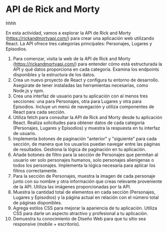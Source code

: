 # API de Rick and Morty
hhhh

En esta actividad, vamos a explorar la API de Rick and Morty (https://rickandmortyapi.com/) para crear una aplicación web utilizando React. La API ofrece tres categorías principales: Personajes, Lugares y Episodios.
1. Para comenzar, visita la web de la API de Rick and Morty (https://rickandmortyapi.com/) para entender cómo está estructurada la API y qué datos proporciona en cada categoría. Examina los endpoints disponibles y la estructura de los datos.
2. Crea un nuevo proyecto de React y configura tu entorno de desarrollo. Asegúrate de tener instaladas las herramientas necesarias, como Node.js y npm.
3. Crea una interfaz de usuario para tu aplicación con al menos tres secciones: una para Personajes, otra para Lugares y otra para Episodios. Incluye un menú de navegación y utiliza componentes de React para cada sección.
4. Utiliza fetch para consultar la API de Rick and Morty desde tu aplicación React. Realiza solicitudes para obtener datos de cada categoría (Personajes, Lugares y Episodios) y muestra la respuesta en tu interfaz de usuario.
5. Implementa botones de paginación "anterior" y "siguiente" para cada sección, de manera que los usuarios puedan navegar entre las páginas de resultados. Gestiona la lógica de paginación en tu aplicación.
6. Añade botones de filtro para la sección de Personajes que permitan al usuario ver solo personajes humanos, solo personajes alienígenas o todos los personajes. Implementa la lógica necesaria para aplicar los filtros correctamente.
7. Para la sección de Personajes, muestra la imagen de cada personaje junto con su nombre y otra información que creas relevante proveniente de la API. Utiliza las imágenes proporcionadas por la API.
8. Muestra la cantidad total de elementos en cada sección (Personajes, Lugares y Episodios) y la página actual en relación con el número total de páginas disponibles.
9. Agrega estilos CSS para mejorar la apariencia de tu aplicación. Utiliza CSS para darle un aspecto atractivo y profesional a tu aplicación.
10. Demuestra tu conocimiento de Diseño Web para que tu sitio sea responsive (mobile + escritorio).